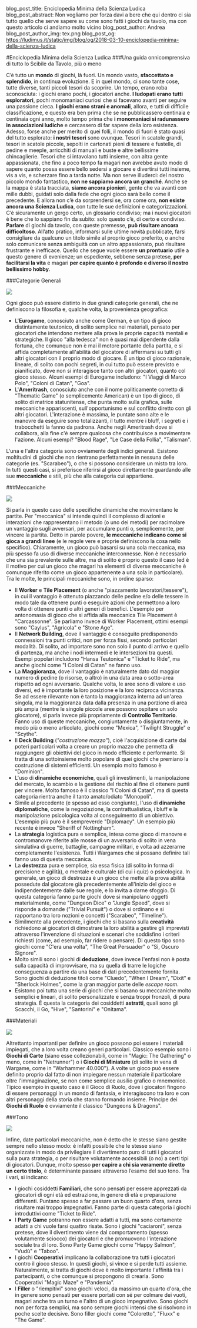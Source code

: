 blog_post_title: Enciclopedia Minima della Scienza Ludica
blog_post_abstract: Non vogliamo per forza davi a bere che qui dentro ci sia tutto quello che serve sapere su come sono fatti i giochi da tavolo, ma con questo articolo ci andiamo molto vicino
blog_post_author: Andrea
blog_post_author_img: tex.png
blog_post_og: https://ludimus.it/static/img/blog/og/2018-03-10-enciclopedia-minima-della-scienza-ludica

#Enciclopedia Minima della Scienza Ludica
###Una guida onnicomprensiva di tutto lo Scibile da Tavolo, più o meno

C’è tutto un **mondo** di giochi, là fuori.
Un mondo vasto, **sfaccettato e splendido**, in continua evoluzione.
E in quel mondo, ci sono tante cose, tutte diverse, tanti piccoli tesori da scoprire.
Un tempo, erano roba sconosciuta: i giochi erano pochi, i giocatori anche. **I ludopati erano tutti esploratori**, pochi monomaniaci curiosi che si facevano avanti per seguire una passione cieca.
**I giochi erano strani e anomali**, allora, e tutti di difficile classificazione, e questo era ben prima che se ne pubblicassero centinaia e centinaia ogni anno, molto tempo prima che **i monomaniaci si radunassero in associazioni ludiche** e cercassero di far sapere della loro esistenza.
Adesso, forse anche per merito di quei folli, il mondo di fuori è stato quasi del tutto esplorato: **i nostri tesori** sono ovunque. Tesori in scatole grandi, tesori in scatole piccole, sepolti in cartonati pieni di tessere e fustelle, di pedine e meeple, arricchiti di manuali e buste e altre bellissime chincaglierie. Tesori che si intavolano tutti insieme, con altra gente appassionata, che fino a poco tempo fa magari non avrebbe avuto modo di sapere quanto possa essere bello sedersi a giocare e divertirsi tutti insieme, vis a vis, e scherzare fino a tarda notte.
Ma non serve illuderci: del nostro piccolo mondo fantastico, **non ne sappiamo ancora un granché**.
Anche se la mappa è stata tracciata, **siamo ancora pionieri**, gente che va avanti con mille dubbi, guidati solo dalla fede che ogni gioco sarà bello come il precedente.
E allora non c’è da sorprendersi se, ora come ora, **non esiste ancora una Scienza Ludica**, con tutte le sue definizioni e categorizzazioni. C’è sicuramente un gergo certo, un glossario condiviso; ma i nuovi giocatori è bene che lo sappiano fin da subito: solo questo c’è, di certo e condiviso.
**Parlare** di giochi da tavolo, con queste premesse, **può risultare ancora difficoltoso**. All’atto pratico, informarsi sulle ultime novità pubblicate, farsi consigliare da qualcuno un titolo simile al proprio gioco preferito, o anche solo comunicare senza ambiguità con un altro appassionato, può risultare frustrante e inefficace.
Quello che segue vuole essere **un prontuario** utile a questo genere di evenienze; un espediente, sebbene senza pretese, **per facilitarsi la vita** e magari **per capire quanto è profondo e diverso il nostro bellissimo hobby**.

###Categorie Generali

![](../static/img/blog/enciclopedia/categorie.png)

Ogni gioco può essere distinto in due grandi categorie generali, che ne definiscono la filosofia e, qualche volta, la provenienza geografica:

- L'**Eurogame**, conosciuto anche come German, è un tipo di gioco distintamente teutonico, di solito semplice nei materiali, pensato per giocatori che intendono mettere alla prova le proprie capacità mentali e strategiche. Il gioco "alla tedesca" non è quasi mai dipendente dalla fortuna, che comunque non è mai il motore portante della partita, e si affida completamente all'abilità del giocatore di affermarsi su tutti gli altri giocatori con il proprio modo di giocare. È un tipo di gioco razionale, lineare, di solito con pochi segreti, in cui tutto può essere previsto e pianificato, dove non si interagisce tanto con altri giocatori, quanto col gioco stesso. Alcuni esempi di Eurogame includono: "I Viaggi di Marco Polo", "Coloni di Catan", "Goa".
- L'**Ameritrash**, conosciuto anche con il nome politicamente corretto di "Thematic Game" (o semplicemente American) è un tipo di gioco, di solito di matrice statunitense, che punta molto sulla grafica, sulle meccaniche appariscenti, sull'opportunismo e sul conflitto diretto con gli altri giocatori. L'interazione è massima, le puntate sono alte e le manovre da eseguire sono totalizzanti, il tutto mentre i bluff, i segreti e i trabocchetti la fanno da padrona. Anche negli Ameritrash dove si collabora, alla fine c'è sempre qualcosa che contribuisce a movimentare l'azione. Alcuni esempi? "Blood Rage", "Le Case della Follia", "Talisman".

L'una e l'altra categoria sono ovviamente degli indici generali. Esistono moltitudini di giochi che non rientrano perfettamente in nessuna delle categorie (es. "Scarabeo"), o che si possono considerare un misto tra loro. In tutti questi casi, si preferisce riferirsi al gioco direttamente guardando alle sue **meccaniche** e stili, più che alla categoria cui appartiene.

###Meccaniche

![](../static/img/blog/enciclopedia/meccaniche.png)

Si parla in questo caso delle specifiche dinamiche che movimentano le partite. Per "meccanica" si intende quindi il complesso di azioni e interazioni che rappresentano il metodo (o uno dei metodi) per racimolare un vantaggio sugli avversari, per accumulare punti o, semplicemente, per vincere la partita. Detto in parole povere, **le meccaniche indicano come si gioca a grandi linee** (e le regole vere e proprie definiscono la cosa nello specifico). Chiaramente, un gioco può basarsi su una sola meccanica, ma più spesso fa uso di diverse meccaniche interconnesse. Non è necessario che una sia prevalente sulle altre, ma di solito è proprio questo il caso (ed è il motivo per cui un gioco che magari ha elementi di diverse meccaniche è comunque riferito come un gioco appartenente a una sola in particolare).
Tra le molte, le principali meccaniche sono, in ordine sparso:

- Il **Worker** e **Tile Placement** (o anche "piazzamento lavoratori/tessere"), in cui il vantaggio è ottenuto piazzando delle pedine e/o delle tessere in modo tale da ottenere punti o eseguire azioni che permettono a loro volta di ottenere punti o altri generi di benefici. L'esempio per antonomasia di gioco che si affida alla meccanica Tile Placement è "Carcassonne". Se parliamo invece di Worker Placement, ottimi esempi sono "Caylus", "Agricola" e "Stone Age".
- Il **Network Building**, dove il vantaggio è conseguito predisponendo connessioni tra punti critici, non per forza fissi, secondo particolari modalità. Di solito, ad importare sono non solo il punto di arrivo e quello di partenza, ma anche i nodi intermedi e le intersezioni tra questi. Esempi popolari includono "Hansa Teutonica" e "Ticket to Ride", ma anche giochi come "I Coloni di Catan" ne fanno uso.
- La **Maggioranza**, dove il vantaggio è naturalmente dato dal maggior numero di pedine (o risorse, o altro) in una data area o sotto-area rispetto ad ogni avversario. Qualche volta, le aree sono di valore e uso diversi, ed è importante la loro posizione e la loro reciproca vicinanza. Se ad essere rilevante non è tanto la maggioranza interna ad un'area singola, ma la maggioranza data dalla presenza in una porzione di area più ampia (mentre le singole piccole aree possono ospitare un solo giocatore), si parla invece più propriamente di **Controllo Territorio**. Fanno uso di queste meccaniche, congiuntamente o disgiuntamente, in modo più o meno articolato, giochi come "Mexica", "Twilight Struggle" e "Scythe".
- Il **Deck Building** (*"costruzione mazzo"*), cioè l'acquisizione di carte dai poteri particolari volta a creare un proprio mazzo che permetta di raggiungere gli obiettivi del gioco in modo efficiente e performante. Si tratta di una sottoinsieme molto popolare di quei giochi che premiano la costruzione di sistemi efficienti. Un esempio molto famoso è "Dominion".
- L'uso di **dinamiche economiche**, quali gli investimenti, la manipolazione del mercato, lo scambio e la gestione del rischio al fine di ottenere punti per vincere. Molto famoso è il classico "I Coloni di Catan", ma di questa categoria rientra anche il tanto amato/odiato "Monopoli".
- Simile al precedente (e spesso ad esso congiunto), l'uso di **dinamiche diplomatiche**, come la negoziazione, la contrattualistica, i bluff e la manipolazione psicologica volta al conseguimento di un obiettivo. L'esempio più puro è il sempreverde "Diplomacy". Un esempio più recente è invece "Sheriff of Nottingham".
- La **strategia** logistica pura e semplice, intesa come gioco di manovre e contromanovre riferite alle mosse di un avversario di solito in vena simulativa di guerre, battaglie, campagne militari, e volta ad azzerarne completamente l'esistenza. Tutti i Wargames che si possano definire tali fanno uso di questa meccanica.
- La **destrezza** pura e semplice, sia essa fisica (di solito in forma di precisione e agilità), o mentale e culturale (di cui i quiz) o psicologica. In generale, un gioco di destrezza è un gioco che mette alla prova abilità possedute dal giocatore già precedentemente all'inizio del gioco e indipendentemente dalle sue regole, e lo invita a darne sfoggio. Di questa categoria fanno parte giochi dove si manipolano oggetti materialmente, come "Dungeon Dice" o "Jungle Speed", dove si risponde a domande ("Trivial Pursuit") o dove si ordinano e si rapportano tra loro nozioni e concetti ("Scarabeo", "Timeline").
- Similmente alla precedente, i giochi che si basano sulla **creatività** richiedono ai giocatori di dimostrare la loro abilità a gestire gli imprevisti attraverso l'invenzione di situazioni e scenari che soddisfino i criteri richiesti (come, ad esempio, far ridere o pensare). Di questo tipo sono giochi come "C'era una volta", "The Great Persuader" o "Sì, Oscuro Signore".
- Molto simili sono i giochi di **deduzione**, dove invece l'enfasi non è posta sulla capacità di improvvisare, ma su quella di trarre le logiche conseguenza a partire da una base di dati precedentemente fornita. Sono giochi di deduzione titoli come "Cluedo", "When I Dream", "Dixit" e "Sherlock Holmes", come la gran maggior parte delle *escape room*.
- Esistono poi tutta una serie di giochi che si basano su meccaniche molto semplici e lineari, di solito personalizzate e senza troppi fronzoli, di pura strategia. È questa la categoria dei cosiddetti **astratti**, quali sono gli Scacchi, il Go, "Hive", "Santorini" e "Onitama".

###Materiali

![](../static/img/blog/enciclopedia/materiali.png)

Altrettanto importanti per definire un gioco possono poi essere i materiali impiegati, che a loro volta creano generi particolari. Classico esempio sono i **Giochi di Carte** (siano esse collezionabili, come in "Magic: The Gathering" o meno, come in "Netrunner") o i **Giochi di Miniature** (di solito in vena di Wargame, come in "Warhammer 40.000"). A volte un gioco può essere definito proprio dal fatto di non impiegare nessun materiale il particolare oltre l'immaginazione, se non come semplice ausilio grafico o mnemonico. Tipico esempio in questo caso è il Gioco di Ruolo, dove i giocatori fingono di essere personaggi in un mondo di fantasia, e interagiscono tra loro e con altri personaggi della storia che stanno formando insieme. Principe dei **Giochi di Ruolo** è ovviamente il classico "Dungeons & Dragons".

###Tono

![](../static/img/blog/enciclopedia/tono.jpg)

Infine, date particolari meccaniche, non è detto che le stesse siano gestite sempre nello stesso modo: è infatti possibile che le stesse siano organizzate in modo da privilegiare il divertimento puro di tutti i giocatori sulla pura strategia, o per risultare volutamente accessibili (o no) a certi tipi di giocatori.
Dunque, molto spesso **per capire a chi sia veramente diretto un certo titolo**, è determinante passare attraverso l’esame del suo tono.
Tra i vari, si indicano:

- I giochi cosiddetti **Familiari**, che sono pensati per essere apprezzati da giocatori di ogni età ed estrazione, in genere di età e preparazione differenti. Puntano spesso a far passare un buon quarto d'ora, senza risultare mai troppo impegnativi. Fanno parte di questa categoria i giochi introduttivi come "Ticket to Ride".
- I **Party Game** potranno non essere adatti a tutti, ma sono certamente adatti a chi vuole farsi quattro risate. Sono i giochi "caciaroni", senza pretese, dove il divertimento viene dal comportamento (spesso volutamente sciocco) dei giocatori e che promuovono l'interazione sociale tra di loro. Sono Party Game giochi come "Happy Salmon", "Vudù" e "Taboo".
- I giochi **Cooperativi** implicano la collaborazione tra tutti i giocatori contro il gioco stesso. In questi giochi, si vince e si perde tutti assieme. Naturalmente, si tratta di giochi dove è molto importante l'affinità tra i partecipanti, o che comunque si propongono di crearla. Sono Cooperativi "Magic Maze" e "Pandemia".
- I **Filler** o "riempitivi" sono giochi veloci, da massimo un quarto d'ora, che in genere sono pensati per essere portati con sé per colmare dei vuoti, magari anche tra un turno e l'altro di un gioco impegnativo. Sono giochi non per forza semplici, ma sono sempre giochi intensi che si risolvono in poche scelte decisive. Sono filler giochi come "Coloretto", "Fluxx" e "The Game".